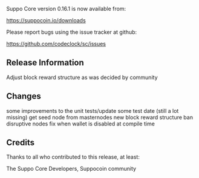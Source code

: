 
Suppo Core version 0.16.1 is now available from:

  https://suppocoin.io/downloads

Please report bugs using the issue tracker at github:

  https://github.com/codeclock/sc/issues


Release Information
--------------

Adjust block reward structure as was decided by community


Changes
-------

some improvements to the unit tests/update some test date (still a lot missing)
get seed node from masternodes
new block reward structure
ban disruptive nodes
fix when wallet is disabled at compile time



Credits
--------

Thanks to all who contributed to this release, at least:

The Suppo Core Developers,
Suppocoin community